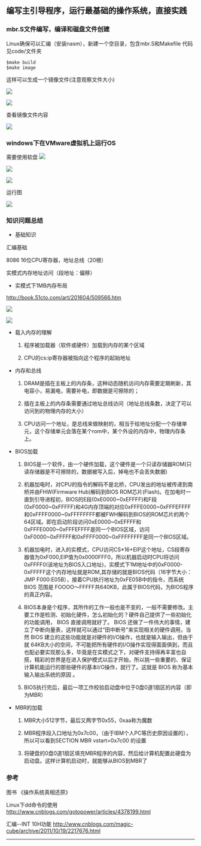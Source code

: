 ## 编写主引导程序，运行最基础的操作系统，直接实践

### mbr.S文件编写，编译和磁盘文件创建

Linux确保可以汇编（安装nasm），新建一个空目录，包含mbr.S和Makefile
代码见code/文件夹

```
$make build
$make image
```

这样可以生成一个镜像文件(注意观察文件大小)

![](../01_BIOS_to_MBR/imgs/mk_01.jpg)

![](../01_BIOS_to_MBR/imgs/mk_02.jpg)

查看镜像文件内容

![](../01_BIOS_to_MBR/imgs/xxd.jpg)

### windows下在VMware虚拟机上运行OS

需要使用软盘
![](../01_BIOS_to_MBR/imgs/vm_01.jpg)

![](../01_BIOS_to_MBR/imgs/vm_02.jpg)

![](../01_BIOS_to_MBR/imgs/vm_03.jpg)

运行图

![](../01_BIOS_to_MBR/imgs/vm_04.jpg)

### 知识问题总结

* 基础知识

汇编基础

8086 16位CPU寄存器，地址总线（20根）

实模式内存地址访问（段地址：偏移）

* 实模式下1MB内存布局

http://book.51cto.com/art/201604/509566.htm

![](../01_BIOS_to_MBR/imgs/mbr_1.jpg)

![](../01_BIOS_to_MBR/imgs/mbr_2.jpg)


* 载入内存的理解

    1. 程序被加载器（软件或硬件）加载到内存的某个区域

    2. CPU的cs:ip寄存器被指向这个程序的起始地址

* 内存和总线

    1. DRAM是插在主板上的内存条，这种动态随机访问内存需要定期刷新，其电容小，易漏电，需要补电，即数据是可擦除的；

    2. 插在主板上的内存条需要通过地址总线访问（地址总线条数，决定了可以访问到的物理内存的大小）

    3. CPU访问一个地址，是总线来做映射的，相当于给地址分配一个存储单元，这个存储单元会落在某个rom中，某个外设的内存中，物理内存条上。
    
* BIOS加载

    1. BIOS是一个软件，由一个硬件加载，这个硬件是一个只读存储器ROM(只读存储器是不可擦除的，数据被写入后，掉电也不会丢失数据)

    2. 机器加电时，对CPU的指令的解码不是北桥，CPU发出的地址被传递到南桥并由FHW(Firmware Hub)解码到BIOS ROM芯片(Flash)。在加电时一直到引导进程初，BIOS的E段(0xE0000~0xEFFFF)和F段(0xF0000~0xFFFFF)和4G内存顶端的对应0xFFFE0000~0xFFFEFFFF和0xFFFF0000~0xFFFFFFFF都被FWH解码到BIOS的ROM芯片的两个64区域。即在启动阶段访问0xE0000~0xEFFFF和0xFFFE0000~0xFFFEFFFF是同一个BIOS区域，访问0xF0000~0xFFFFF和0xFFFF0000~0xFFFFFFFF是同一个BIOS区域。

    3. 机器加电时，进入的实模式，CPU访问CS*16+EIP这个地址，CS段寄存器值为0xF000,EIP值为0x0000FFF0，所以机器启动时CPU将访问0xFFFF0(该地址为BIOS入口地址)，实模式下1M地址中的0xF0000-0xFFFFF这个内存地址就是ROM,其存储的就是BIOS代码（16字节大小：JMP F000:E05B），接着CPU执行地址为0xFE05B中的指令，而系统 BIOS 范围是 FOOOO～FFFFF共640KB，此属于BIOS代码，为BIOS程序的真正内容。

    4. BIOS本身是个程序，其所作的工作一般也是不变的，一般不需要修改。主要工作是检测、初始化硬件，怎么初始化的？硬件自己提供了一些初始化的功能调用， BIOS 直接调用就好了。 BIOS 还做了一件伟大的事情，建立了中断向量表，这样就可以通过“田中断号”来实现相关的硬件调用，当然 BIOS 建立的这些功能就是对硬件的I/O操作，也就是输入输出，但由于就 64KB大小的空间，不可能把所有硬件的I/O操作实现得面面俱到，而且也配必要实现那么多，毕竟是在实模式之下，对硬件支持得再丰富也自搭，精彩的世界是在进入保护模式以后才开始，所以挑一些重要的、保证计算机能运行的那些硬件的基本I/O操作，就行了。这就是 BIOS 称为基本输入输出系统的原因 。

    5. BIOS执行完后，最后一项工作校验启动盘中位于0盘0道1扇区的内容（即为MBR）

* MBR的加载

    1. MBR大小512字节，最后又两字节0x55，0xaa称为魔数

    2. MBR程序段入口地址为0x7c00，（由于IBM个人PC等历史原因设置的），所以可以看到SECTION MBR vstart=0x7c00 的设置

    3. 将硬盘的0盘0道1扇区填充MBR程序的内容，然后给计算机配置此硬盘为启动盘。这样计算机启动时，就能够从BIOS到MBR了

### 参考

图书 《操作系统真相还原》

Linux下dd命令的使用
http://www.cnblogs.com/gotopower/articles/4378199.html

汇编--INT 10H功能
http://www.cnblogs.com/magic-cube/archive/2011/10/19/2217676.html

---
